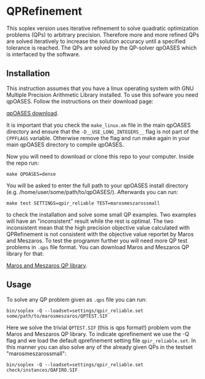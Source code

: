 # QPRefinement

This soplex version uses iterative refinement to solve quadratic optimization problems (QPs) to arbitrary precision.
Therefore more and more refined QPs are solved iteratively to increase the solution accuracy until a specified tolerance is reached.
The QPs are solved by the QP-solver qpOASES which is interfaced by the software.

## Installation

This instruction assumes that you have a linux operating system with GNU Multiple Precision Arithmetic Library installed.
To use this sofware you need qpOASES. Follow the instructions on their download page:

[qpOASES download](https://projects.coin-or.org/qpOASES "download qpOASES here and come back after installation (compiliation)").

It is important that you check the `make_linux.mk` file in the main qpOASES directory and ensure that the `-D__USE_LONG_INTEGERS__` flag is not part of the `CPPFLAGS` variable.
Otherwise remove the flag and run make again in your main qpOASES directory to compile qpOASES.

Now you will need to download or clone this repo to your computer. Inside the repo run:

    make QPOASES=dense

You will be asked to enter the full path to your qpOASES install directory (e.g. /home/user/some/path/to/qpOASES/).
Afterwards you can run:

    make test SETTINGS=qpir_reliable TEST=marosmeszarossmall

to check the installation and solve some small QP examples. Two examples will have an "inconsistent" result while the rest is optimal. The two inconsistent mean that the high precision objective value calculated with QPRefinement is not consistent with the objective value reportet by Maros and Meszaros. To test the programm further you will need more QP test problems in `.qps` file format. You can download Maros and Meszaros QP library for that:

[Maros and Meszaros QP library](http://www.cuter.rl.ac.uk/Problems/marmes.shtml "The Maros and Meszaros Convex Quadratic Programming Test Problem Set").

## Usage

To solve any QP problem given as `.qps` file you can run:

    bin/soplex -Q --loadset=settings/qpir_reliable.set some/path/to/marosmeszaros/QPTEST.SIF

Here we solve the trivial `QPTEST.SIF` (this is qps format!) problem vom the Maros and Meszaros QP library. To indicate qprefinement we use the -Q flag and we load the default qprefinement setting file `qpir_reliable.set`. In this manner you can also solve any of the already given QPs in the testset "marosmeszarossmall":

    bin/soplex -Q --loadset=settings/qpir_reliable.set check/instances/QAFIRO.SIF

